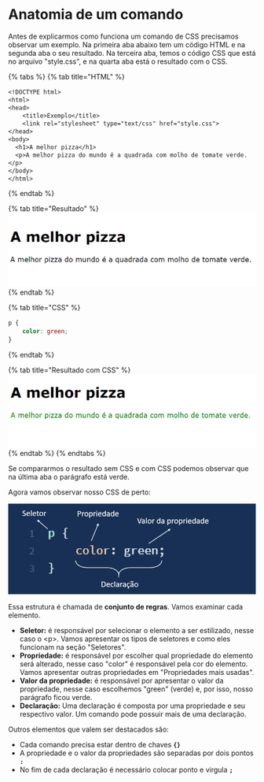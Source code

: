 # Anatomia de um comando

Antes de explicarmos como funciona um comando de CSS precisamos observar um exemplo. Na primeira aba abaixo tem um código HTML e na segunda aba o seu resultado. Na terceira aba, temos o código CSS que está no arquivo "style.css", e na quarta aba está o resultado com o CSS.

{% tabs %}
{% tab title="HTML" %}
```markup
<!DOCTYPE html>
<html>
<head>
    <title>Exemplo</title>
    <link rel="stylesheet" type="text/css" href="style.css">
</head>
<body>
  <h1>A melhor pizza</h1>
  <p>A melhor pizza do mundo é a quadrada com molho de tomate verde.</p>
</body>
</html>
```
{% endtab %}

{% tab title="Resultado" %}
![](../../.gitbook/assets/image%20%284%29.png)
{% endtab %}

{% tab title="CSS" %}
```css
p {
    color: green;
}
```
{% endtab %}

{% tab title="Resultado com CSS" %}
![](../../.gitbook/assets/image%20%281%29.png)
{% endtab %}
{% endtabs %}

Se compararmos o resultado sem CSS e com CSS podemos observar que na última aba o parágrafo está verde.

Agora vamos observar nosso CSS de perto:

![](../../.gitbook/assets/image%20%2810%29.png)

Essa estrutura é chamada de **conjunto de regras**. Vamos examinar cada elemento.

* **Seletor:** é responsável por selecionar o elemento a ser estilizado, nesse caso o &lt;p&gt;. Vamos apresentar os tipos de seletores e como eles funcionam na seção "Seletores".
* **Propriedade:** é responsável por escolher qual propriedade do elemento será alterado, nesse caso "color" é responsável pela cor do elemento. Vamos apresentar outras propriedades em "Propriedades mais usadas".
* **Valor da propriedade:** é responsável por apresentar o valor da propriedade, nesse caso escolhemos "green" \(verde\) e, por isso, nosso parágrafo ficou verde.
* **Declaração:** Uma declaração é composta por uma propriedade e seu respectivo valor. Um comando pode possuir mais de uma declaração.

Outros elementos que valem ser destacados são:

* Cada comando precisa estar dentro de chaves **`{}`** 
* A propriedade e o valor da propriedades são separadas por dois pontos **`:`**
* No fim de cada declaração é necessário colocar ponto e virgula **`;`**

